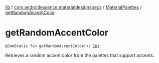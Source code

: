 [lib](../../index.md) / [com.androidessence.materialdesignspecs](../index.md) / [MaterialPalettes](index.md) / [getRandomAccentColor](./get-random-accent-color.md)

# getRandomAccentColor

`@JvmStatic fun getRandomAccentColor(): `[`Int`](https://kotlinlang.org/api/latest/jvm/stdlib/kotlin/-int/index.html)

Retrieves a random accent color from the palettes that support accents.

